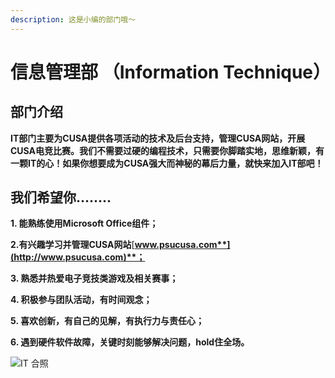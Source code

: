 ```yaml
---
description: 这是小编的部门哦～
---
```


# 信息管理部 （Information Technique）

## 部门介绍

**IT部门主要为CUSA提供各项活动的技术及后台支持，管理CUSA网站，开展CUSA电竞比赛。我们不需要过硬的编程技术，只需要你脚踏实地，思维新颖，有一颗IT的心！如果你想要成为CUSA强大而神秘的幕后力量，就快来加入IT部吧！**

## **我们希望你........**

**1. 能熟练使用Microsoft Office组件；**

**2.有兴趣学习并管理CUSA网站**[**www.psucusa.com**](http://www.psucusa.com)**；**

**3. 熟悉并热爱电子竞技类游戏及相关赛事；**

**4. 积极参与团队活动，有时间观念；**

**5. 喜欢创新，有自己的见解，有执行力与责任心；**

**6. 遇到硬件软件故障，关键时刻能够解决问题，hold住全场。**

![IT &#x5408;&#x7167;](https://lh4.googleusercontent.com/1ChQhh9pf5bFwqmynYLX5NGAjOoYLdko5peJxkC7CSpj4HHJOK6a4nmqF-e2YC4YHUUqBMfffhHS--Ke5pYwqv_7Kszb23sOs04AcTbJA3MSGBGpdlFvQth0BqdDRYxxqWLdwXTTN16VWi8x5w)


